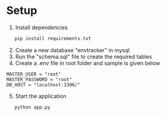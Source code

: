 # Setup
1. Install dependencies
```bash
   pip install requirements.txt
```
2. Create a new database "envtracker" in mysql
3. Run the "schema.sql" file to create the required tables
4. Create a .env file in root folder and sample is given below
```env
MASTER_USER = "root"
MASTER_PASSWORD = "root" 
DB_HOST = "localhost:3306/"
```
5. Start the application
```bash
   python app.py
```



